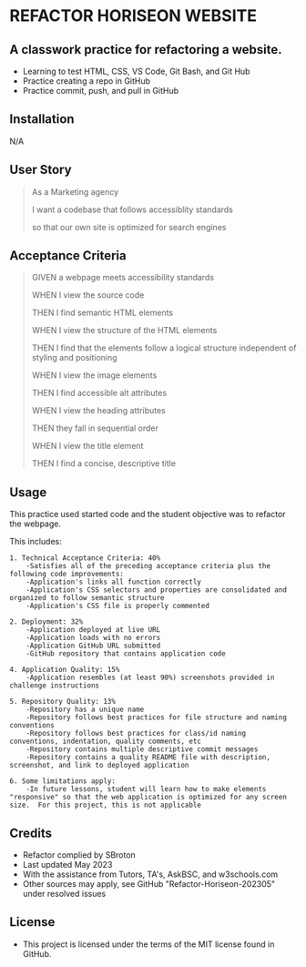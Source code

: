 # REFACTOR HORISEON WEBSITE

## A classwork practice for refactoring a website. 

- Learning to test HTML, CSS, VS Code, Git Bash, and Git Hub
- Practice creating a repo in GitHub
- Practice commit, push, and pull in GitHub

## Installation

N/A

## User Story

>As a Marketing agency
>
>I want a codebase that follows accessiblity standards
>
>so that our own site is optimized for search engines

## Acceptance Criteria

>GIVEN a webpage meets accessibility standards
>
>WHEN I view the source code
>
>THEN I find semantic HTML elements
>
>WHEN I view the structure of the HTML elements
>
>THEN I find that the elements follow a logical structure independent of styling and positioning
>
>WHEN I view the image elements
>
>THEN I find accessible alt attributes
>
>WHEN I view the heading attributes
>
>THEN they fall in sequential order
>
>WHEN I view the title element
>
>THEN I find a concise, descriptive title

## Usage

This practice used started code and the student objective was to refactor the webpage. 

This includes:

    1. Technical Acceptance Criteria: 40%
        -Satisfies all of the preceding acceptance criteria plus the following code improvements:
        -Application's links all function correctly
        -Application's CSS selectors and properties are consolidated and organized to follow semantic structure
        -Application's CSS file is properly commented

    2. Deployment: 32%
        -Application deployed at live URL
        -Application loads with no errors
        -Application GitHub URL submitted
        -GitHub repository that contains application code

    4. Application Quality: 15%
        -Application resembles (at least 90%) screenshots provided in challenge instructions

    5. Repository Quality: 13%
        -Repository has a unique name
        -Repository follows best practices for file structure and naming conventions
        -Repository follows best practices for class/id naming conventions, indentation, quality comments, etc
        -Repository contains multiple descriptive commit messages
        -Repository contains a quality README file with description, screenshot, and link to deployed application

    6. Some limitations apply:
        -In future lessons, student will learn how to make elements "responsive" so that the web application is optimized for any screen size.  For this project, this is not applicable

## Credits
- Refactor complied by SBroton
- Last updated May 2023
- With the assistance from Tutors, TA's, AskBSC, and w3schools.com
- Other sources may apply, see GitHub "Refactor-Horiseon-202305" under resolved issues

## License
- This project is licensed under the terms of the MIT license found in GitHub.